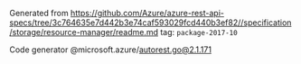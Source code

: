 Generated from https://github.com/Azure/azure-rest-api-specs/tree/3c764635e7d442b3e74caf593029fcd440b3ef82//specification/storage/resource-manager/readme.md tag: `package-2017-10`

Code generator @microsoft.azure/autorest.go@2.1.171


